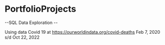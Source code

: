 # PortfolioProjects

  --SQL Data Exploration --
  
  Using data Covid 19 at https://ourworldindata.org/covid-deaths Feb 7, 2020 s/d Oct 22, 2022

